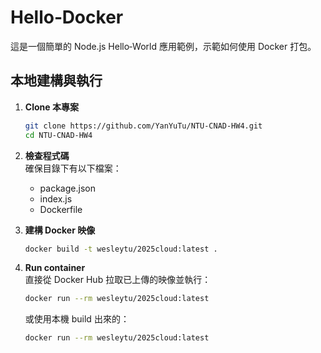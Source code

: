 # Hello‑Docker

這是一個簡單的 Node.js Hello‑World 應用範例，示範如何使用 Docker 打包。

## 本地建構與執行

1. **Clone 本專案**  
   ```bash
   git clone https://github.com/YanYuTu/NTU-CNAD-HW4.git
   cd NTU-CNAD-HW4
   ```
2. **檢查程式碼**  
確保目錄下有以下檔案：
   * package.json
   * index.js
   * Dockerfile

1. **建構 Docker 映像**
   ```bash
   docker build -t wesleytu/2025cloud:latest .
   ```
2. **Run container**  
   直接從 Docker Hub 拉取已上傳的映像並執行：
   ```bash
   docker run --rm wesleytu/2025cloud:latest  
   ```
   或使用本機 build 出來的：
   ```bash
   docker run --rm wesleytu/2025cloud:latest
   ```
